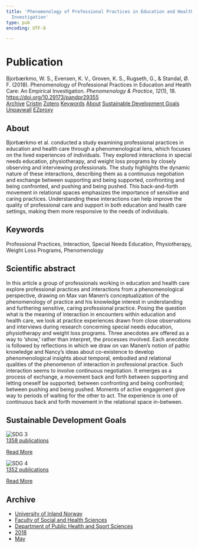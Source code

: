 ```yaml
---
title: 'Phenomenology of Professional Practices in Education and Health Care: An Empirical
  Investigation'
type: pub
encoding: UTF-8

---
```

<h1>Publication</h1>
<article id="csl-bib-container-2RZIP2XW" class="csl-bib-container">
  <div class="csl-bib-body"> <div class="csl-entry">Bjorbærkmo, W. S., Evensen, K. V., Groven, K. S., Rugseth, G., &#38; Standal, Ø. F. (2018). Phenomenology of Professional Practices in Education and Health Care: An Empirical Investigation. <i>Phenomenology &#38; Practice</i>, <i>12</i>(1), 18. <a href="https://doi.org/10.29173/pandpr29355">https://doi.org/10.29173/pandpr29355</a></div> </div>
  <div class="csl-bib-buttons">
    <a href="#taxonomy-article-2RZIP2XW" alt="archive" class="csl-bib-button">Archive</a>
    <a href="https://app.cristin.no/results/show.jsf?id=1584161" alt="Cristin" class="csl-bib-button">Cristin</a>
    <a href="http://zotero.org/groups/5881554/items/2RZIP2XW" alt="Zotero" class="csl-bib-button">Zotero</a>
    <a href="#keywords-article-2RZIP2XW" alt="keywords" class="csl-bib-button">Keywords</a>
    <a href="#about-article-2RZIP2XW" alt="about_pub" class="csl-bib-button">About</a>
    <a href="#sdg-article-2RZIP2XW" alt="sdg" class="csl-bib-button">Sustainable Development Goals</a>
    <a href="https://journals.library.ualberta.ca/pandpr/index.php/pandpr/article/view/29355/21368" alt="Unpaywall" class="csl-bib-button">Unpaywall</a>
    <a href="https://journals.library.ualberta.ca/pandpr/index.php/pandpr/article/view/29355/21368" alt="EZproxy" class="csl-bib-button">EZproxy</a>
  </div>
  <div id="csl-bib-meta-container-2RZIP2XW"></div>
</article>
<div id="csl-bib-meta-2RZIP2XW" class="csl-bib-meta">
  <article id="about-article-2RZIP2XW" class="about_pub-article">
    <h1>About</h1>
    Bjorbærkmo et al. conducted a study examining professional practices in education and health care through a phenomenological lens, which focuses on the lived experiences of individuals. They explored interactions in special needs education, physiotherapy, and weight loss programs by closely observing and interviewing professionals. The study highlights the dynamic nature of these interactions, describing them as a continuous negotiation and exchange between supporting and being supported, confronting and being confronted, and pushing and being pushed. This back-and-forth movement in relational spaces emphasizes the importance of sensitive and caring practices. Understanding these interactions can help improve the quality of professional care and support in both education and health care settings, making them more responsive to the needs of individuals.
  </article>
  <article id="keywords-article-2RZIP2XW" class="keywords-article">
    <h1>Keywords</h1>
    Professional Practices, Interaction, Special Needs Education, Physiotherapy, Weight Loss Programs, Phenomenology
  </article>
  <article id="abstract-article-2RZIP2XW" class="abstract-article">
    <h1>Scientific abstract</h1>
    In this article a group of professionals working in education and health care explore 
professional practices and interactions from a phenomenological perspective, drawing on Max 
van Manen’s conceptualization of the phenomenology of practice and his knowledge interest 
in understanding and furthering sensitive, caring professional practice. Posing the question 
what is the meaning of interaction in encounters within education and health care, we look 
at practice experiences drawn from close observations and interviews during research 
concerning special needs education, physiotherapy and weight loss programs. Three anecdotes 
are offered as a way to ‘show,’ rather than interpret, the processes involved. Each anecdote is 
followed by reflections in which we draw on van Manen’s notion of pathic knowledge and 
Nancy’s ideas about co-existence to develop phenomenological insights about temporal, 
embodied and relational qualities of the phenomenon of interaction in professional practice. 
Such interaction seems to involve continuous negotiation. It emerges as a process of exchange, 
a movement back and forth between supporting and letting oneself be supported; between 
confronting and being confronted; between pushing and being pushed. Moments of active engagement give way to periods of waiting for the other to act. The experience is one of 
continuous back and forth movement in the relational space in-between.
  </article>
  <article id="sdg-article-2RZIP2XW" class="sdg-article">
    <h1>Sustainable Development Goals</h1>
    <div class="sdg-container"><div id="sdg3" class="sdg">
        <img src="{{< params subfolder >}}images/sdg/sdg03_en.png" class="image" alt="SDG 3">
        <div class="sdg-overlay">
          <a href="{{< params subfolder >}}en/archive/?sdg=3#archive" class="sdg-publication-count"><span>1358</span> publications</a>
          <p><a href="https://sdgs.un.org/goals/goal3" class="sdg-read-more">Read More</a></p>
        </div>
      </div> <div id="sdg4" class="sdg">
        <img src="{{< params subfolder >}}images/sdg/sdg04_en.png" class="image" alt="SDG 4">
        <div class="sdg-overlay">
          <a href="{{< params subfolder >}}en/archive/?sdg=4#archive" class="sdg-publication-count"><span>1352</span> publications</a>
          <p><a href="https://sdgs.un.org/goals/goal4" class="sdg-read-more">Read More</a></p>
        </div>
      </div></div>
  </article>
  <article id="taxonomy-article-2RZIP2XW" class="taxonomy-article">
    <h1>Archive</h1>
    <ul>
      <li><a href="{{< params subfolder >}}en/archive/?key=3DCRN523">University of Inland Norway</a></li>
      <li><a href="{{< params subfolder >}}en/archive/?key=IDKFS3MX">Faculty of Social and Health Sciences</a></li>
      <li><a href="{{< params subfolder >}}en/archive/?key=FJXE3Z8X">Department of Public Health and Sport Sciences</a></li>
      <li><a href="{{< params subfolder >}}en/archive/?key=H5P87HVL">2018</a></li>
      <li><a href="{{< params subfolder >}}en/archive/?key=IL9WU2TK">May</a></li>
    </ul>
  </article>
</div>
